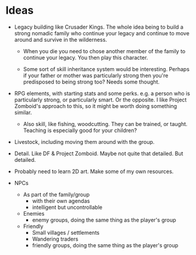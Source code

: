 # Ideas

- Legacy building like Crusader Kings. The whole idea being to build
  a strong nomadic family who continue your legacy and continue to move
  around and survive in the wilderness.

	- When you die you need to chose another member of the family to continue your legacy. You then play this character.

	- Some sort of skill inheritance system would be interesting. Perhaps if your father or mother was particularly strong then you're predisposed to being strong too? Needs some thought.

- RPG elements, with starting stats and some perks. e.g. a person who is particularly strong, or particularly smart. Or the opposite. I like Project Zomboid's approach to this, so it might be worth doing something similar.

	- Also skill, like fishing, woodcutting. They can be trained, or taught. Teaching is especially good for your children?

- Livestock, including moving them around with the group.

- Detail. Like DF & Project Zomboid. Maybe not quite that detailed. But detailed.

- Probably need to learn 2D art. Make some of my own resources. 

- NPCs
    - As part of the family/group
        - with their own agendas 
        - intelligent but uncontrollable 
    - Enemies
        - enemy groups, doing the same thing as the player's group
    - Friendly
        - Small villages / settlements
        - Wandering traders
        - friendly groups, doing the same thing as the player's group
